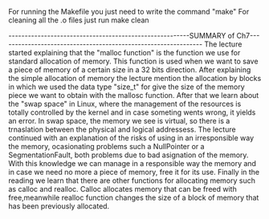 For running the Makefile you just need to write the command "make"
For cleaning all the .o files just run make clean

--------------------------------------------------------SUMMARY of Ch7---------------------------------------------------------------
The lecture started explaining that the "malloc function" is the function we use for standard allocation of memory. This function is used when we want to save a piece of memory of a certain size in a 32 bits direction. After explaining the simple allocation of memory the lecture mention the allocation by blocks in which we used the data type "size_t" for give the size of the memory piece we want to obtain with the mallosc function. After that we learn about the "swap space" in Linux, where the management of the resources is totally controlled by the kernel and in case someting wents wrong, it yields an error. In swap space, the memory we see is virtual, so there is a trnaslation between the physical and logical addressess.
The lecture continued with an explanation of the risks of using in an irresponsible way the memory, ocasionating problems such a NullPointer or a SegmentationFault, both problems due to bad asignation of the memory. With this knowledge we can manage in a responsible way the memory and in case we need no more a piece of memory, free it for its use. Finally in the reading we learn that there are other functions for allocating memory such as calloc and realloc. Calloc allocates memory that can be freed with free,meanwhile realloc function changes the size of a block of memory that has been previously allocated.
